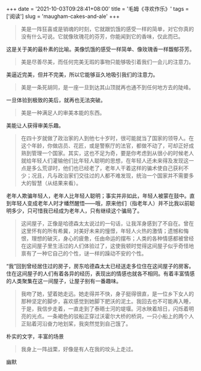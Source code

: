 +++
date = '2021-10-03T09:28:41+08:00'
title = '毛姆《寻欢作乐》'
tags = ['阅读']
slug = 'maugham-cakes-and-ale'
+++

> 美是一阵狂喜或是销魂的时刻，它就跟饥饿的感受一样的简单，对它你真的没有什么可说。它就像玫瑰花的芬芳，你能闻到它的香味，仅此而已。

这是关于美的最朴素的比喻。美像饥饿的感受一样简单、像玫瑰香一样馥郁芬芳。

> 美是尽善尽美，而任何完美无瑕的事物只能够吸引着我们一会儿的注意力。

美逼近完美，但并不完美，所以它能够亘久地吸引我们的注意力。

> 美是一条死胡同，是一座一旦到达其山顶就再也通不到任何地方去的陡峰。

一旦体验到极致的美后，就再也无法突破。

> 美是一种满足人的审美本能的东西。

美能让人获得审美乐趣。

> 在四十岁就做了政治家的人到他七十岁时，很可能就当了国家的领导人。在这个年龄，你做店员、花匠，或是警察厅的法官，都做不动了，可却正好成熟到管理一个国家。其实，这也不足为奇，要是你考虑到从很小的时候老人就给年轻人们灌输他们比年轻人聪明的思想，在年轻人还未来得及发现这一点是多么荒谬时，他们也已经老了，老年人干着这样的骗术使自己获利不少；况且，凡与政治家们交往过的人都不难发现，统治一个国家并不需要多大的智慧（从结果来看）。

老年人欺骗年轻人，老年人比年轻人聪明；事实并非如此，年轻人被蒙在鼓中。直到年轻人变成老年人时才幡然醒悟——哦，原来他们（指老年人）并不比我以前聪明多少，只可惜我已经成为老年人，只有继续这个骗局了。

> 这间屋子，正像是哈德森太太说过的一句话，让我浑身感到了不自在。曾在这里怀有的所有希冀，对美好未来的憧憬，年轻人火热的激情；遗憾和悔恨，理想的破灭，身心的疲惫，任由命运的摆布；人类的各种情感都被曾经在这间屋子里生活过的人们体验过了，这使我顿时觉得这间屋子似乎奇怪地禀有了一种它自己的个性，谜一样的躁动不安的个性。

“我”回到曾经居住过的房子，房东哈德森太太已经送走多位住在这间屋子的房客。住在这间屋子的人们有着各异的经历，表现出的情感也就各不相同。有着丰富情感的人类聚集在这一间屋子，让屋子别有一番趣味。

> 我吻了她，望着她走远。她走得并不快，身子挺得很直，是一位乡下女人的那种坚定的脚步，喜欢感觉到她脚下肥沃的泥土。我回去也不可能再入睡，于是，我信步走着，一直走到了泰晤士河的堤堰。河水映着旭日，闪烁着明亮的光点。一条褐色的驳船正穿过沃霍尔大桥的桥洞，一只小船上的两个人正贴着河沿奋力地划桨，我突然觉到自己饿了。

朴实的文字，丰富的场景

> 我身上一阵战栗，好像是有人在我的坟头上走过。

幽默
